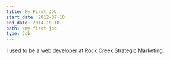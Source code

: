 ```yaml
---
title: My First Job
start_date: 2012-07-10
end_date: 2014-10-10
path: /my-first-job
type: Job
---
```


I used to be a web developer at Rock Creek Strategic Marketing.